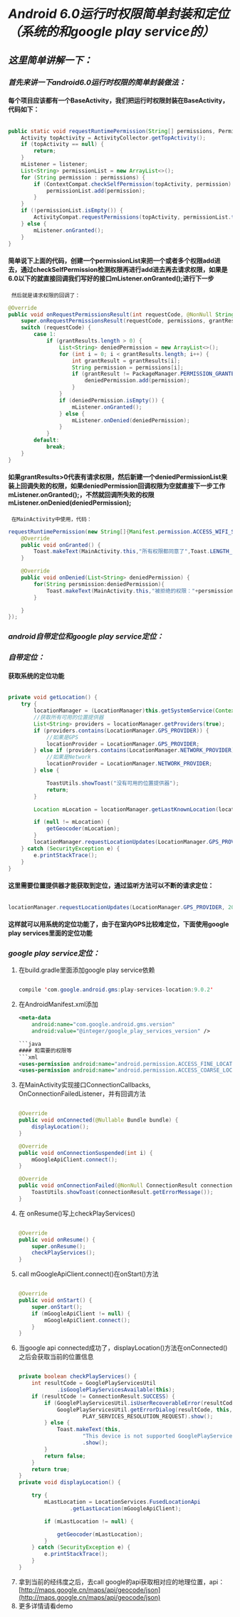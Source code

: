 # *Android 6.0运行时权限简单封装和定位（系统的和google play service的）*

## *这里简单讲解一下：*
### *首先来讲一下android6.0运行时权限的简单封装做法：*

#### 每个项目应该都有一个BaseActivity，我们把运行时权限封装在BaseActivity，代码如下：
```java

public static void requestRuntimePermission(String[] permissions, PermissionListener listener) {
    Activity topActivity = ActivityCollector.getTopActivity();
    if (topActivity == null) {
        return;
    }
    mListener = listener;
    List<String> permissionList = new ArrayList<>();
    for (String permission : permissions) {
        if (ContextCompat.checkSelfPermission(topActivity, permission) != PackageManager.PERMISSION_GRANTED) {
            permissionList.add(permission);
        }
    }
    if (!permissionList.isEmpty()) {
        ActivityCompat.requestPermissions(topActivity, permissionList.toArray(new String[permissionList.size()]), 1);
    } else {
        mListener.onGranted();
    }
}


```
#### 简单说下上面的代码，创建一个permissionList来把一个或者多个权限add进去，通过checkSelfPermission检测权限再进行add进去再去请求权限，如果是6.0以下的就直接回调我们写好的接口mListener.onGranted();进行下一步
     然后就是请求权限的回调了：
```java
@Override
public void onRequestPermissionsResult(int requestCode, @NonNull String[] permissions, @NonNull int[] grantResults) {
    super.onRequestPermissionsResult(requestCode, permissions, grantResults);
    switch (requestCode) {
        case 1:
            if (grantResults.length > 0) {
                List<String> deniedPermission = new ArrayList<>();
                for (int i = 0; i < grantResults.length; i++) {
                    int grantResult = grantResults[i];
                    String permission = permissions[i];
                    if (grantResult != PackageManager.PERMISSION_GRANTED) {
                        deniedPermission.add(permission);
                    }
                }
                if (deniedPermission.isEmpty()) {
                    mListener.onGranted();
                } else {
                    mListener.onDenied(deniedPermission);
                }
            }
        default:
            break;
    }
}


```
#### 如果grantResults>0代表有请求权限，然后新建一个deniedPermissionList来装上回调失败的权限，如果deniedPermission回调权限为空就直接下一步工作mListener.onGranted();，不然就回调所失败的权限mListener.onDenied(deniedPermission);
     在MainActivity中使用，代码：
```java
requestRuntimePermission(new String[]{Manifest.permission.ACCESS_WIFI_STATE,Manifest.permission.ACCESS_FINE_LOCATION}, new PermissionListener() {
    @Override
    public void onGranted() {
        Toast.makeText(MainActivity.this,"所有权限都同意了",Toast.LENGTH_SHORT).show();
    }

    @Override
    public void onDenied(List<String> deniedPermission) {
        for(String persmission:deniedPermission){
            Toast.makeText(MainActivity.this,"被拒绝的权限："+persmission,Toast.LENGTH_SHORT).show();
        }

    }
});

```
### *android自带定位和google play service定位：*
### *自带定位：*
#### 获取系统的定位功能
```java

private void getLocation() {
    try {
        locationManager = (LocationManager)this.getSystemService(Context.LOCATION_SERVICE);
        //获取所有可用的位置提供器
        List<String> providers = locationManager.getProviders(true);
        if (providers.contains(LocationManager.GPS_PROVIDER)) {
            //如果是GPS
            locationProvider = LocationManager.GPS_PROVIDER;
        } else if (providers.contains(LocationManager.NETWORK_PROVIDER)) {
            //如果是Network
            locationProvider = LocationManager.NETWORK_PROVIDER;
        } else {

            ToastUtils.showToast("没有可用的位置提供器");
            return;
        }

        Location mLocation = locationManager.getLastKnownLocation(locationProvider);

        if (null != mLocation) {
            getGeocoder(mLocation);
        }
        locationManager.requestLocationUpdates(LocationManager.GPS_PROVIDER, 2000, 10, myLocationListener);
    } catch (SecurityException e) {
        e.printStackTrace();
    }
}

```
#### 这里需要位置提供器才能获取到定位，通过监听方法可以不断的请求定位：
```java

locationManager.requestLocationUpdates(LocationManager.GPS_PROVIDER, 2000, 10, myLocationListener);

```
#### 这样就可以用系统的定位功能了，由于在室内GPS比较难定位，下面使用google play services里面的定位功能
### *google play service定位：*

1. 在build.gradle里面添加google play service依赖
    ```java

    compile 'com.google.android.gms:play-services-location:9.0.2'

    ```
2. 在AndroidManifest.xml添加
    ```xml
    <meta-data
        android:name="com.google.android.gms.version"
        android:value="@integer/google_play_services_version" />

    ```java
   #### 和需要的权限等
   ```xml
   <uses-permission android:name="android.permission.ACCESS_FINE_LOCATION"/>
   <uses-permission android:name="android.permission.ACCESS_COARSE_LOCATION"/>
   ```
3. 在MainActivity实现接口ConnectionCallbacks, OnConnectionFailedListener，并有回调方法
   ```java

   @Override
   public void onConnected(@Nullable Bundle bundle) {
       displayLocation();
   }

   @Override
   public void onConnectionSuspended(int i) {
       mGoogleApiClient.connect();
   }

   @Override
   public void onConnectionFailed(@NonNull ConnectionResult connectionResult) {
       ToastUtils.showToast(connectionResult.getErrorMessage());
   }

   ```
4. 在 onResume()写上checkPlayServices()
   ```java

   @Override
   public void onResume() {
       super.onResume();
       checkPlayServices();
   }

   ```
5. call mGoogleApiClient.connect()在onStart()方法
   ```java

   @Override
   public void onStart() {
       super.onStart();
       if (mGoogleApiClient != null) {
           mGoogleApiClient.connect();
       }
   }

   ```
6. 当google api connected成功了，displayLocation()方法在onConnected()之后会获取当前的位置信息
   ```java

   private boolean checkPlayServices() {
       int resultCode = GooglePlayServicesUtil
               .isGooglePlayServicesAvailable(this);
       if (resultCode != ConnectionResult.SUCCESS) {
           if (GooglePlayServicesUtil.isUserRecoverableError(resultCode)) {
               GooglePlayServicesUtil.getErrorDialog(resultCode, this,
                       PLAY_SERVICES_RESOLUTION_REQUEST).show();
           } else {
               Toast.makeText(this,
                       "This device is not supported GooglePlayServices.", Toast.LENGTH_LONG)
                       .show();
           }
           return false;
       }
       return true;
   }
   private void displayLocation() {

       try {
           mLastLocation = LocationServices.FusedLocationApi
                   .getLastLocation(mGoogleApiClient);

           if (mLastLocation != null) {

               getGeocoder(mLastLocation);
           }
       } catch (SecurityException e) {
           e.printStackTrace();
       }
   }

   ```
7. 拿到当前的经纬度之后，去call google的api获取相对应的地理位置，api：
   [http://maps.google.cn/maps/api/geocode/json](http://maps.google.cn/maps/api/geocode/json)
8. 更多详情请看demo





